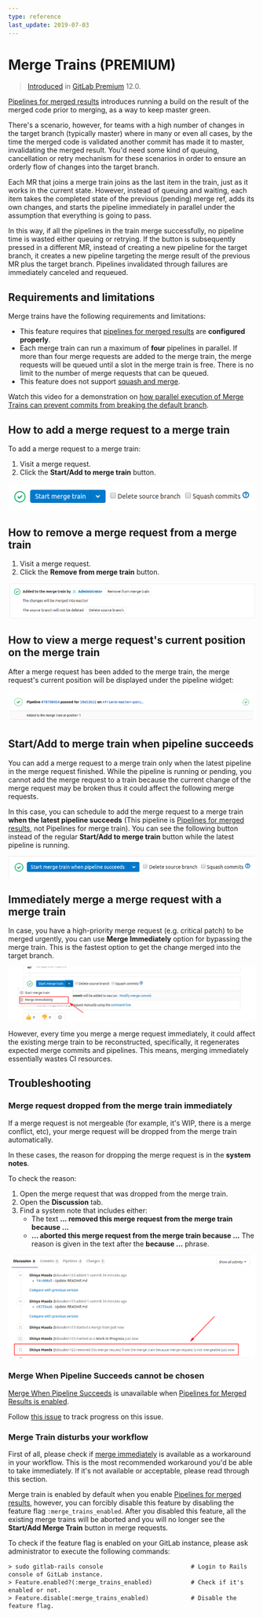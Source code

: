 ```yaml
---
type: reference
last_update: 2019-07-03
---
```


# Merge Trains **(PREMIUM)**

> [Introduced](https://gitlab.com/gitlab-org/gitlab-ee/issues/9186) in [GitLab Premium](https://about.gitlab.com/pricing/) 12.0.

[Pipelines for merged results](../index.md#pipelines-for-merged-results-premium) introduces
running a build on the result of the merged code prior to merging, as a way to keep master green.

There's a scenario, however, for teams with a high number of changes in the target branch (typically master) where in many or even all cases,
by the time the merged code is validated another commit has made it to master, invalidating the merged result.
You'd need some kind of queuing, cancellation or retry mechanism for these scenarios
in order to ensure an orderly flow of changes into the target branch.

Each MR that joins a merge train joins as the last item in the train,
just as it works in the current state. However, instead of queuing and waiting,
each item takes the completed state of the previous (pending) merge ref, adds its own changes,
and starts the pipeline immediately in parallel under the assumption that everything is going to pass.

In this way, if all the pipelines in the train merge successfully, no pipeline time is wasted either queuing or retrying.
If the button is subsequently pressed in a different MR, instead of creating a new pipeline for the target branch,
it creates a new pipeline targeting the merge result of the previous MR plus the target branch.
Pipelines invalidated through failures are immediately canceled and requeued.

## Requirements and limitations

Merge trains have the following requirements and limitations:

- This feature requires that
  [pipelines for merged results](../index.md#pipelines-for-merged-results-premium) are
  **configured properly**.
- Each merge train can run a maximum of **four** pipelines in parallel.
  If more than four merge requests are added to the merge train, the merge requests
  will be queued until a slot in the merge train is free. There is no limit to the
  number of merge requests that can be queued.
- This feature does not support [squash and merge](../../../../user/project/merge_requests/squash_and_merge.md).

<i class="fa fa-youtube-play youtube" aria-hidden="true"></i>
Watch this video for a demonstration on [how parallel execution
of Merge Trains can prevent commits from breaking the default
branch](https://www.youtube.com/watch?v=D4qCqXgZkHQ).

## How to add a merge request to a merge train

To add a merge request to a merge train:

1. Visit a merge request.
1. Click the **Start/Add to merge train** button.

![Start merge train](img/merge_train_start_v12_0.png)

## How to remove a merge request from a merge train

1. Visit a merge request.
1. Click the **Remove from merge train** button.

![Cancel merge train](img/merge_train_cancel_v12_0.png)

## How to view a merge request's current position on the merge train

After a merge request has been added to the merge train, the merge request's
current position will be displayed under the pipeline widget:

![Merge train position indicator](img/merge_train_position_v12_0.png)

## Start/Add to merge train when pipeline succeeds

You can add a merge request to a merge train only when the latest pipeline in the
merge request finished. While the pipeline is running or pending, you cannot add
the merge request to a train because the current change of the merge request may
be broken thus it could affect the following merge requests.

In this case, you can schedule to add the merge request to a merge train **when the latest
pipeline succeeds** (This pipeline is [Pipelines for merged results](../index.md), not Pipelines for merge train).
You can see the following button instead of the regular **Start/Add to merge train**
button while the latest pipeline is running.

![Add to merge train when pipeline succeeds](img/merge_train_start_when_pipeline_succeeds_v12_0.png)

## Immediately merge a merge request with a merge train

In case, you have a high-priority merge request (e.g. critical patch) to be merged urgently,
you can use **Merge Immediately** option for bypassing the merge train.
This is the fastest option to get the change merged into the target branch.

![Merge Immediately](img/merge_train_immediate_merge.png)

However, every time you merge a merge request immediately, it could affect the
existing merge train to be reconstructed, specifically, it regenerates expected
merge commits and pipelines. This means, merging immediately essentially wastes
CI resources.

## Troubleshooting

### Merge request dropped from the merge train immediately

If a merge request is not mergeable (for example, it's WIP, there is a merge
conflict, etc), your merge request will be dropped from the merge train automatically.

In these cases, the reason for dropping the merge request is in the **system notes**.

To check the reason:

1. Open the merge request that was dropped from the merge train.
1. Open the **Discussion** tab.
1. Find a system note that includes either:
   - The text **... removed this merge request from the merge train because ...**
   - **... aborted this merge request from the merge train because ...**
   The reason is given in the text after the **because ...** phrase.

![Merge Train Failure](img/merge_train_failure.png)

### Merge When Pipeline Succeeds cannot be chosen

[Merge When Pipeline Succeeds](../../../../user/project/merge_requests/merge_when_pipeline_succeeds.md)
is unavailable when
[Pipelines for Merged Results is enabled](../index.md#enabling-pipelines-for-merged-results).

Follow [this issue](https://gitlab.com/gitlab-org/gitlab-ee/issues/12267) to
track progress on this issue.

### Merge Train disturbs your workflow

First of all, please check if [merge immediately](#immediately-merge-a-merge-request-with-a-merge-train)
is available as a workaround in your workflow. This is the most recommended
workaround you'd be able to take immediately. If it's not available or acceptable,
please read through this section.

Merge train is enabled by default when you enable [Pipelines for merged results](../index.md),
however, you can forcibly disable this feature by disabling the feature flag `:merge_trains_enabled`.
After you disabled this feature, all the existing merge trains will be aborted and
you will no longer see the **Start/Add Merge Train** button in merge requests.

To check if the feature flag is enabled on your GitLab instance,
please ask administrator to execute the following commands:

```shell
> sudo gitlab-rails console                         # Login to Rails console of GitLab instance.
> Feature.enabled?(:merge_trains_enabled)           # Check if it's enabled or not.
> Feature.disable(:merge_trains_enabled)            # Disable the feature flag.
```